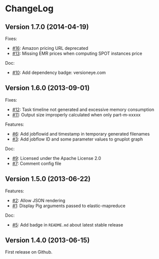 ChangeLog
=========

## Version 1.7.0 (2014-04-19)

Fixes:

  - [#16](https://github.com/Hi-Media/EmrMonitoring/issues/16): Amazon pricing URL deprecated
  - [#13](https://github.com/Hi-Media/EmrMonitoring/issues/13): Missing EMR prices when computing SPOT instances price

Doc:

  - [#10](https://github.com/Hi-Media/EmrMonitoring/issues/10): Add dependency badge: versioneye.com

## Version 1.6.0 (2013-09-01)

Fixes:

  - [#12](https://github.com/Hi-Media/EmrMonitoring/issues/12): Task timeline not generated and excessive memory consumption
  - [#11](https://github.com/Hi-Media/EmrMonitoring/issues/11): Output size improperly calculated when only part-m-xxxxx

Features:

  - [#6](https://github.com/Hi-Media/EmrMonitoring/issues/6): Add jobflowid and timestamp in temporary generated filenames
  - [#3](https://github.com/Hi-Media/EmrMonitoring/issues/3): Add jobflow ID and some parameter values to gnuplot graph

Doc:

  - [#9](https://github.com/Hi-Media/EmrMonitoring/issues/9): Licensed under the Apache License 2.0
  - [#7](https://github.com/Hi-Media/EmrMonitoring/issues/7): Comment config file

## Version 1.5.0 (2013-06-22)

Features:

  - [#2](https://github.com/Hi-Media/EmrMonitoring/issues/2): Allow JSON rendering
  - [#1](https://github.com/Hi-Media/EmrMonitoring/issues/1): Display Pig arguments passed to elastic-mapreduce

Doc:

  - [#5](https://github.com/Hi-Media/EmrMonitoring/issues/5): Add badge in `README.md` about latest stable release

## Version 1.4.0 (2013-06-15)

First release on Github.
